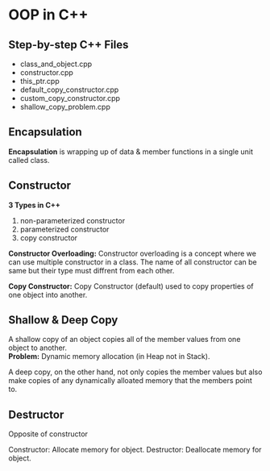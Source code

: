 # OOP in C++

## Step-by-step C++ Files
- class_and_object.cpp
- constructor.cpp
- this_ptr.cpp
- default_copy_constructor.cpp
- custom_copy_constructor.cpp
- shallow_copy_problem.cpp

## Encapsulation
**Encapsulation** is wrapping up of data & member functions in a single unit called class.

## Constructor
**3 Types in C++**
1. non-parameterized constructor
2. parameterized constructor
3. copy constructor

**Constructor Overloading:**
Constructor overloading is a concept where we can use multiple constructor in a class. The name of all constructor can be same but their type must diffrent from each other.

**Copy Constructor:**
Copy Constructor (default) used to copy properties of one object into another.

## Shallow & Deep Copy
A shallow copy of an object copies all of the member values from one object to another.  
**Problem:** Dynamic memory allocation (in Heap not in Stack).
  
A deep copy, on the other hand, not only copies the member values but also make copies of any dynamically alloated memory that the members point to.

## Destructor
Opposite of constructor
  
Constructor: Allocate memory for object.
Destructor: Deallocate memory for object.